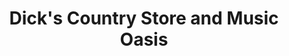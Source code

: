 ---
title: "Dick's Country Store and Music Oasis"
url: /churubusco/dicks-country-store-and-music-oasis/
shop: convenience
---